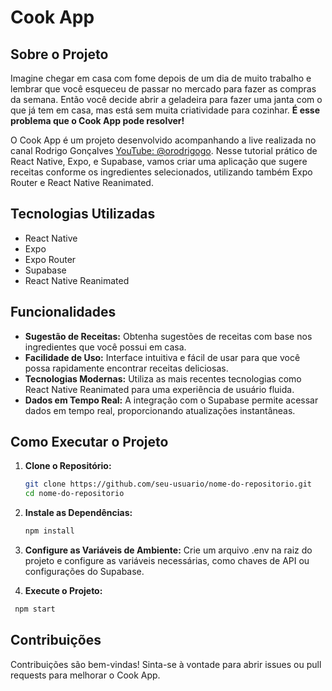 # Cook App

## Sobre o Projeto

Imagine chegar em casa com fome depois de um dia de muito trabalho e lembrar que você esqueceu de passar no mercado para fazer as compras da semana. Então você decide abrir a geladeira para fazer uma janta com o que já tem em casa, mas está sem muita criatividade para cozinhar. **É esse problema que o Cook App pode resolver!**

O Cook App é um projeto desenvolvido acompanhando a live realizada no canal Rodrigo Gonçalves [YouTube: @orodrigogo](https://www.youtube.com/@orodrigogo). Nesse tutorial prático de React Native, Expo, e Supabase, vamos criar uma aplicação que sugere receitas conforme os ingredientes selecionados, utilizando também Expo Router e React Native Reanimated.

## Tecnologias Utilizadas

- React Native
- Expo
- Expo Router
- Supabase
- React Native Reanimated

## Funcionalidades

- **Sugestão de Receitas:** Obtenha sugestões de receitas com base nos ingredientes que você possui em casa.
- **Facilidade de Uso:** Interface intuitiva e fácil de usar para que você possa rapidamente encontrar receitas deliciosas.
- **Tecnologias Modernas:** Utiliza as mais recentes tecnologias como React Native Reanimated para uma experiência de usuário fluida.
- **Dados em Tempo Real:** A integração com o Supabase permite acessar dados em tempo real, proporcionando atualizações instantâneas.

## Como Executar o Projeto

1. **Clone o Repositório:**
   ```bash
   git clone https://github.com/seu-usuario/nome-do-repositorio.git
   cd nome-do-repositorio
   ```

2. **Instale as Dependências:**
    ```bash
    npm install
    ```

3. **Configure as Variáveis de Ambiente:**
   Crie um arquivo .env na raiz do projeto e configure as variáveis necessárias, como chaves de API ou configurações do Supabase.

4. **Execute o Projeto:**
  ```bash
   npm start
   ```

## Contribuições ##

Contribuições são bem-vindas! Sinta-se à vontade para abrir issues ou pull requests para melhorar o Cook App.